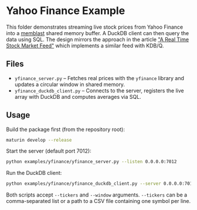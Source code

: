 # Yahoo Finance Example

This folder demonstrates streaming live stock prices from Yahoo Finance into a
[memblast](../..) shared memory buffer. A DuckDB client can then query the data
using SQL. The design mirrors the approach in the article ["A Real Time Stock Market Feed"](https://www.defconq.tech/docs/tutorials/realTimeStocks?trk=feed_main-feed-card_feed-article-content) which implements a similar feed with KDB/Q.

## Files

- `yfinance_server.py` – Fetches real prices with the `yfinance` library and
  updates a circular window in shared memory.
- `yfinance_duckdb_client.py` – Connects to the server, registers the live array
  with DuckDB and computes averages via SQL.

## Usage

Build the package first (from the repository root):

```bash
maturin develop --release
```

Start the server (default port 7012):

```bash
python examples/yfinance/yfinance_server.py --listen 0.0.0.0:7012
```

Run the DuckDB client:

```bash
python examples/yfinance/yfinance_duckdb_client.py --server 0.0.0.0:7012
```

Both scripts accept `--tickers` and `--window` arguments. `--tickers` can be a
comma-separated list or a path to a CSV file containing one symbol per line.
